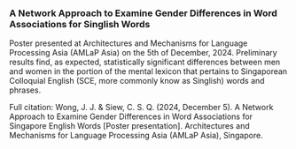 ### A Network Approach to Examine Gender Differences in Word Associations for Singlish Words
Poster presented at Architectures and Mechanisms for Language Processing Asia (AMLaP Asia) on the 5th of December, 2024. Preliminary results find, as expected, statistically significant differences between men and women in the portion of the mental lexicon that pertains to Singaporean Colloquial English (SCE, more commonly know as Singlish) words and phrases.

Full citation: 
Wong, J. J. & Siew, C. S. Q. (2024, December 5). A Network Approach to Examine Gender Differences in Word Associations for Singapore English Words [Poster presentation]. Architectures and Mechanisms for Language Processing Asia (AMLaP Asia), Singapore.  
